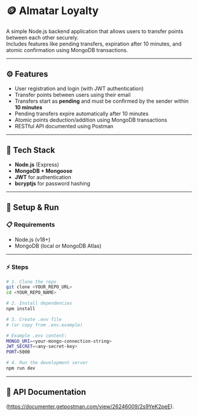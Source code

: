 # 🪙 Almatar Loyalty

A simple Node.js backend application that allows users to transfer points between each other securely.  
Includes features like pending transfers, expiration after 10 minutes, and atomic confirmation using MongoDB transactions.

---

## ⚙️ Features

- User registration and login (with JWT authentication)
- Transfer points between users using their email
- Transfers start as **pending** and must be confirmed by the sender within **10 minutes**
- Pending transfers expire automatically after 10 minutes
- Atomic points deduction/addition using MongoDB transactions
- RESTful API documented using Postman

---

## 🧩 Tech Stack

- **Node.js** (Express)
- **MongoDB + Mongoose**
- **JWT** for authentication
- **bcryptjs** for password hashing

---

## 🚀 Setup & Run

### 📋 Requirements

- Node.js (v18+)
- MongoDB (local or MongoDB Atlas)

---

### ⚡ Steps

```bash
# 1. Clone the repo
git clone <YOUR_REPO_URL>
cd <YOUR_REPO_NAME>

# 2. Install dependencies
npm install

# 3. Create .env file
# (or copy from .env.example)

# Example .env content:
MONGO_URI=<your-mongo-connection-string>
JWT_SECRET=<any-secret-key>
PORT=5000

# 4. Run the development server
npm run dev
```

---

## 📌 API Documentation

(https://documenter.getpostman.com/view/26246009/2s9YeK2peE).
